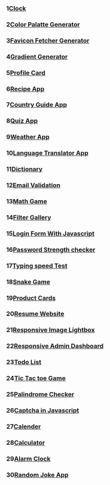 <h3>1<a href="https://preetirajclockproject.netlify.app/">Clock</a></h3>
<h3>2<a href="https://randomcolorgeneratorpreetiraj.netlify.app/">Color Palatte Generator</a></h3>
<h3>3<a href="https://favicongeneratorpreetiraj.netlify.app/">Favicon Fetcher Generator</a></h3>
<h3>4<a href="https://gradientgeneratorpreetiraj.netlify.app/">Gradient Generator</a></h3>
<h3>5<a href="https://musical-fairy-31b4c1.netlify.app/">Profile Card</a></h3>
<h3>6<a href="https://transcendent-gumption-e90992.netlify.app/">Recipe App</a></h3>
<h3>7<a href="https://creative-panda-0e662a.netlify.app/">Country Guide App</a></h3>
<h3>8<a href="#">Quiz App</a></h3>
<h3>9<a href="#">Weather App</a></h3>
<h3>10<a href="#">Language Translator App</a></h3>
<h3>11<a href="#">Dictionary</a></h3>
<h3>12<a href="#">Email Validation</a></h3>
<h3>13<a href="#">Math Game</a></h3>
<h3>14<a href="#">Filter Gallery</a></h3>
<h3>15<a href="#">Login Form With Javascript</a></h3>
<h3>16<a href="#">Password Strength checker</a></h3>
<h3>17<a href="#">Typing speed Test</a></h3>
<h3>18<a href="#">Snake Game</a></h3>
<h3>19<a href="#">Product Cards</a></h3>
<h3>20<a href="#">Resume Website</a></h3>
<h3>21<a href="#">Responsive Image Lightbox</a></h3>
<h3>22<a href="#">Responsive Admin Dashboard</a></h3>
<h3>23<a href="#">Todo List</a></h3>
<h3>24<a href="#">Tic Tac toe Game</a></h3>
<h3>25<a href="#">Palindrome Checker</a></h3>
<h3>26<a href="#">Captcha in Javascript</a></h3>
<h3>27<a href="#">Calender</a></h3>
<h3>28<a href="#">Calculator</a></h3>
<h3>29<a href="#">Alarm Clock</a></h3>
<h3>30<a href="#">Random Joke App</a></h3>